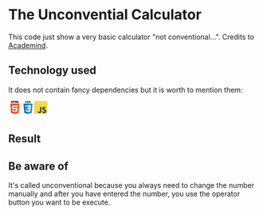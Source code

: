 # The Unconvential Calculator
This code just show a very basic calculator "not conventional...". 
Credits to [Academind](https://pro.academind.com/).


## Technology used
It does not contain fancy dependencies but it is worth to mention them:

<img align="left" alt="Linux" width="26px" src="https://raw.githubusercontent.com/github/explore/80688e429a7d4ef2fca1e82350fe8e3517d3494d/topics/html/html.png">
<img align="left" alt="Linux" width="26px" src="https://raw.githubusercontent.com/github/explore/80688e429a7d4ef2fca1e82350fe8e3517d3494d/topics/css/css.png">
<img align="left" alt="JavaScript" width="26px" src="https://raw.githubusercontent.com/github/explore/80688e429a7d4ef2fca1e82350fe8e3517d3494d/topics/javascript/javascript.png"/> 
<br> <br>

## Result


## Be aware of
It's called unconventional because you always need to change the number manually and after you have entered the number, you use the operator button you want to be execute.
